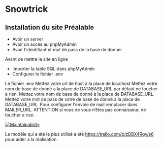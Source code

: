 # Snowtrick
## Installation du site Préalable 
* Avoir un server 
* Avoir un accès au phpMyAdmin 
* Avoir l'identifiant et mot de pass de la base de donner

Avant de mettre le site en ligne 
* Importer la table SQL dans phpMyAdmin 
* Configurer le fichier .env

Le fichier .env
Mettez votre url de host à la place de localhost
Mettez votre nom de base de donné a la place de DATABASE_URL par défaut ne toucher a rien. 
Mettez votre nom de base de donné à la place de DATABASE_URL. 
Mettez votre mot de pass de votre de base de donné à la place de DATABASE_URL. 
Pour configurer l'envoie de mail remplacer dans MAILER_URL. 
ATTENTION si vous ne vous n’êtes pas connaisseur, ne toucher a rien.

[![Maintainability](https://api.codeclimate.com/v1/badges/70ae098e35c31eaae3d1/maintainability)](https://codeclimate.com/github/Monsieur76/S6/maintainability)

Le modèle qui a été le plus utilisé a été https://trello.com/b/zDBX4Rgv/s6 pour aider a la réalisation.
